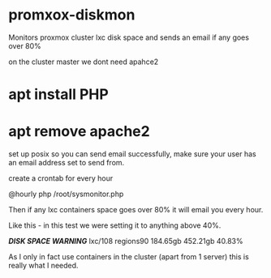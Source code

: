 # promxox-diskmon
Monitors proxmox cluster lxc disk space and sends an email if any goes over 80%

on the cluster master we dont need apahce2 

# apt install PHP
# apt remove apache2 

set up posix so you can send email successfully, make sure your user has an email address set to send from.

create a  crontab for every hour

@hourly php /root/sysmonitor.php

Then if any lxc containers space goes over 80% it will email you every hour.

Like this - in this test we were setting it to anything above 40%.

***DISK SPACE WARNING***
lxc/108 regions90 184.65gb 452.21gb 40.83% 


As I only in fact use containers in the cluster (apart from 1 server) this is really what I needed.

